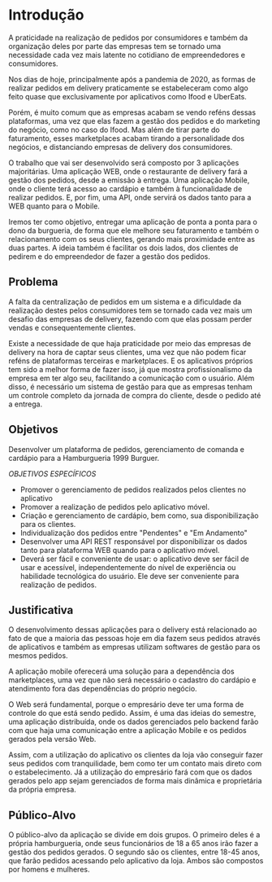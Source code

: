 # Introdução

A praticidade na realização de pedidos por consumidores e também da organização deles por parte das empresas tem se tornado uma necessidade cada vez mais latente no cotidiano de empreendedores e consumidores.

Nos dias de hoje, principalmente após a pandemia de 2020, as formas de realizar pedidos em delivery praticamente se estabeleceram como algo feito quase que exclusivamente por aplicativos como Ifood e UberEats.

Porém, é muito comum que as empresas acabam se vendo reféns dessas plataformas, uma vez que elas fazem a gestão dos pedidos e do marketing do negócio, como no caso do Ifood. Mas além de tirar parte do faturamento, esses marketplaces acabam tirando a personalidade dos negócios, e distanciando empresas de delivery dos consumidores.

O trabalho que vai ser desenvolvido será composto por 3 aplicações majoritárias. Uma aplicação WEB, onde o restaurante de delivery fará a gestão dos pedidos, desde a emissão à entrega. Uma aplicação Mobile, onde o cliente terá acesso ao cardápio e também à funcionalidade de realizar pedidos. E, por fim, uma API, onde servirá os dados tanto para a WEB quanto para o Mobile.

Iremos ter como objetivo, entregar uma aplicação de ponta a ponta para o dono da burgueria, de forma que ele melhore seu faturamento e também o relacionamento com os seus clientes, gerando mais proximidade entre as duas partes. A ideia também é facilitar os dois lados, dos clientes de pedirem e do empreendedor de fazer a gestão dos pedidos.

## Problema

A falta da centralização de pedidos em um sistema e a dificuldade da realização destes pelos consumidores tem se tornado cada vez mais um desafio das empresas de delivery, fazendo com que elas possam perder vendas e consequentemente clientes.

Existe a necessidade de que haja praticidade por meio das empresas de delivery na hora de captar seus clientes, uma vez que não podem ficar reféns de plataformas terceiras e marketplaces. E os aplicativos próprios tem sido a melhor forma de fazer isso, já que mostra profissionalismo da empresa em ter algo seu, facilitando a comunicação com o usuário. Além disso, é necessário um sistema de gestão para que as empresas tenham um controle completo da jornada de compra do cliente, desde o pedido até a entrega.

## Objetivos

Desenvolver um plataforma de pedidos, gerenciamento de comanda e cardápio para a Hamburgueria 1999 Burguer.

*OBJETIVOS ESPECÍFICOS*

* Promover o gerenciamento de pedidos realizados pelos clientes no aplicativo
* Promover a realização de pedidos pelo aplicativo móvel.
* Criação e gerenciamento de cardápio, bem como, sua disponibilização para os clientes.
* Individualização dos pedidos entre "Pendentes" e "Em Andamento"
* Desenvolver uma API REST responsável por disponibilizar os dados tanto para plataforma WEB quando para o aplicativo móvel.
* Deverá ser fácil e conveniente de usar: o aplicativo deve ser fácil de usar e acessível, independentemente do nível de experiência ou habilidade tecnológica do usuário. Ele deve ser conveniente para realização de pedidos.

## Justificativa

O desenvolvimento dessas aplicações para o delivery está relacionado ao fato de que a maioria das pessoas hoje em dia fazem seus pedidos através de aplicativos e também as empresas utilizam softwares de gestão para os mesmos pedidos.

A aplicação mobile oferecerá uma solução para a dependência dos marketplaces, uma vez que não será necessário o cadastro do cardápio e atendimento fora das dependências do próprio negócio.

O Web será fundamental, porque o empresário deve ter uma forma de controle do que está sendo pedido. Assim, é uma das ideias do semestre, uma aplicação distribuída, onde os dados gerenciados pelo backend farão com que haja uma comunicação entre a aplicação Mobile e os pedidos gerados pela versão Web.

Assim, com a utilização do aplicativo os clientes da loja vão conseguir fazer seus pedidos com tranquilidade, bem como ter um contato mais direto com o estabelecimento. Já a utilização do empresário fará com que os dados gerados pelo app sejam gerenciados de forma mais dinâmica e proprietária da própria empresa.

## Público-Alvo

O público-alvo da aplicação se divide em dois grupos. O primeiro deles é a própria hamburgueria, onde seus funcionários de 18 a 65 anos irão fazer a gestão dos pedidos gerados. O segundo são os clientes, entre 18-45 anos, que farão pedidos acessando pelo aplicativo da loja. Ambos são compostos por homens e mulheres.
